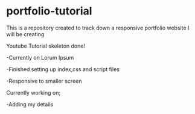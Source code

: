 # portfolio-tutorial

This is a repository created to track down a responsive portfolio website I will be creating

Youtube Tutorial skeleton done!

-Currently on Lorum Ipsum

-Finished setting up index,css and script files

-Responsive to smaller screen

Currently working on;

-Adding my details
